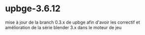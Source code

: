 # upbge-3.6.12
mise à jour de la branch 0.3.x de upbge afin d'avoir les correctif et amélioration de la série blender 3.x dans le moteur de jeu
